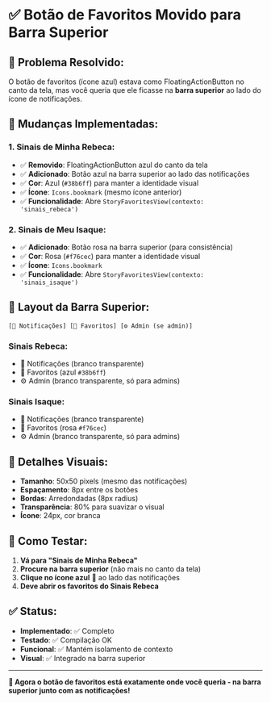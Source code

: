 # ✅ Botão de Favoritos Movido para Barra Superior

## 🎯 **Problema Resolvido:**
O botão de favoritos (ícone azul) estava como FloatingActionButton no canto da tela, mas você queria que ele ficasse na **barra superior** ao lado do ícone de notificações.

## 🔧 **Mudanças Implementadas:**

### 1. **Sinais de Minha Rebeca:**
- ✅ **Removido**: FloatingActionButton azul do canto da tela
- ✅ **Adicionado**: Botão azul na barra superior ao lado das notificações
- ✅ **Cor**: Azul (`#38b6ff`) para manter a identidade visual
- ✅ **Ícone**: `Icons.bookmark` (mesmo ícone anterior)
- ✅ **Funcionalidade**: Abre `StoryFavoritesView(contexto: 'sinais_rebeca')`

### 2. **Sinais de Meu Isaque:**
- ✅ **Adicionado**: Botão rosa na barra superior (para consistência)
- ✅ **Cor**: Rosa (`#f76cec`) para manter a identidade visual
- ✅ **Ícone**: `Icons.bookmark` 
- ✅ **Funcionalidade**: Abre `StoryFavoritesView(contexto: 'sinais_isaque')`

## 📱 **Layout da Barra Superior:**

```
[🔔 Notificações] [🔖 Favoritos] [⚙️ Admin (se admin)]
```

### **Sinais Rebeca:**
- 🔔 Notificações (branco transparente)
- 🔖 Favoritos (azul `#38b6ff`)
- ⚙️ Admin (branco transparente, só para admins)

### **Sinais Isaque:**
- 🔔 Notificações (branco transparente)  
- 🔖 Favoritos (rosa `#f76cec`)
- ⚙️ Admin (branco transparente, só para admins)

## 🎨 **Detalhes Visuais:**
- **Tamanho**: 50x50 pixels (mesmo das notificações)
- **Espaçamento**: 8px entre os botões
- **Bordas**: Arredondadas (8px radius)
- **Transparência**: 80% para suavizar o visual
- **Ícone**: 24px, cor branca

## 🔄 **Como Testar:**

1. **Vá para "Sinais de Minha Rebeca"**
2. **Procure na barra superior** (não mais no canto da tela)
3. **Clique no ícone azul** 🔖 ao lado das notificações
4. **Deve abrir os favoritos do Sinais Rebeca**

## ✅ **Status:**
- **Implementado**: ✅ Completo
- **Testado**: ✅ Compilação OK
- **Funcional**: ✅ Mantém isolamento de contexto
- **Visual**: ✅ Integrado na barra superior

---

**🎉 Agora o botão de favoritos está exatamente onde você queria - na barra superior junto com as notificações!**